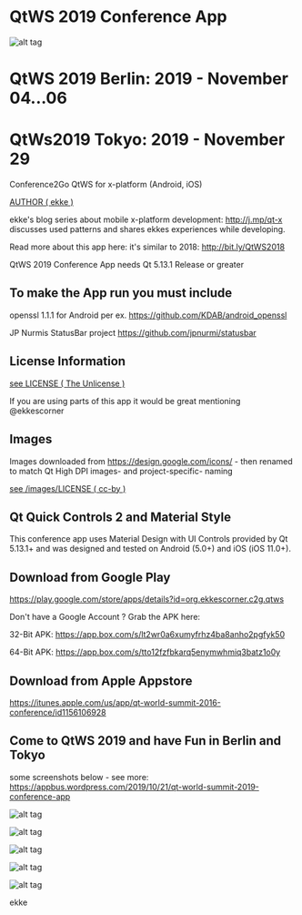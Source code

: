 # QtWS 2019 Conference App
![alt tag](https://appbus.files.wordpress.com/2019/10/qt_ws_2019.png  "QtWS 2019 App Logo")

# QtWS 2019 Berlin: 2019 - November 04...06

# QtWs2019 Tokyo: 2019 - November 29

Conference2Go QtWS for x-platform (Android, iOS)

[AUTHOR ( ekke )](AUTHOR.md)

ekke's blog series about mobile x-platform development: http://j.mp/qt-x discusses used patterns and shares ekkes experiences while developing.

Read more about this app here:
it's similar to 2018: http://bit.ly/QtWS2018

QtWS 2019 Conference App needs Qt 5.13.1 Release or greater

## To make the App run you must include
openssl 1.1.1 for Android per ex. https://github.com/KDAB/android_openssl

JP Nurmis StatusBar project https://github.com/jpnurmi/statusbar

## License Information
[see LICENSE ( The Unlicense )](LICENSE)

If you are using parts of this app it would be great mentioning @ekkescorner

## Images
Images downloaded from https://design.google.com/icons/ - then renamed to match Qt High DPI images- and project-specific- naming

[see /images/LICENSE ( cc-by )](images/LICENSE)

## Qt Quick Controls 2 and Material Style
This conference app uses Material Design with UI Controls provided by Qt 5.13.1+ and was designed and tested on Android (5.0+) and iOS (iOS 11.0+).

## Download from Google Play
https://play.google.com/store/apps/details?id=org.ekkescorner.c2g.qtws

Don't have a Google Account ? Grab the APK here:

32-Bit APK: https://app.box.com/s/lt2wr0a6xumyfrhz4ba8anho2pgfyk50

64-Bit APK: https://app.box.com/s/tto12fzfbkarq5enymwhmiq3batz1o0y

## Download from Apple Appstore
https://itunes.apple.com/us/app/qt-world-summit-2016-conference/id1156106928

## Come to QtWS 2019 and have Fun in Berlin and Tokyo

some screenshots below - see more: https://appbus.wordpress.com/2019/10/21/qt-world-summit-2019-conference-app

![alt tag](https://appbus.files.wordpress.com/2019/10/01_home_android.png  "QtWS 2019 Conference App in Berlin and Tokyo")

![alt tag](https://appbus.files.wordpress.com/2019/10/02_sessions_android.png  "QtWS 2019 Conference App - Schedule")

![alt tag](https://appbus.files.wordpress.com/2019/10/04_speaker_android.png  "QtWS 2019 Conference App - Speaker")

![alt tag](https://appbus.files.wordpress.com/2019/10/03_session_detail_android_part1.png  "QtWS 2019 Conference App - Schedule Detail")

![alt tag](https://appbus.files.wordpress.com/2019/10/08_room_detail_android.png  "QtWS 2019 Conference App - Room")


ekke
